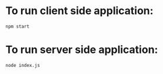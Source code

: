 # To run client side application: 
```
npm start
```

# To run server side application:
```
node index.js
```

